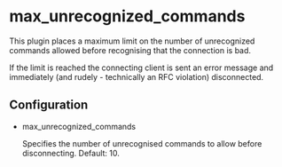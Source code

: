 max_unrecognized_commands
=========================

This plugin places a maximum limit on the number of unrecognized commands
allowed before recognising that the connection is bad.

If the limit is reached the connecting client is sent an error message and
immediately (and rudely - technically an RFC violation) disconnected.

Configuration
-------------

* max_unrecognized_commands

  Specifies the number of unrecognised commands to allow before disconnecting.
  Default: 10.